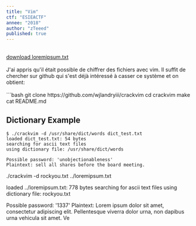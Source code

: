 ```yaml
---
title: "Vim"
ctf: "ESIEACTF"
annee: "2018"
author: "zTeeed"
published: true
---
```

<br />
<a href="/writeup-scripts/2017-2018/ESIEACTF/vim/loremipsum.txt">download loremipsum.txt</a>
<br />
<br />
J'ai appris qu'il était possible de chiffrer des fichiers avec vim. Il suffit de chercher sur github qui s'est déjà intéressé à casser ce système et on obtient:
<br />
<br />
```bash
git clone https://github.com/wjlandryiii/crackvim
cd crackvim
make
cat README.md

Dictionary Example
------------------

    $ ./crackvim -d /usr/share/dict/words dict_test.txt
    loaded dict_test.txt: 54 bytes
    searching for ascii text files
    using dictionary file: /usr/share/dict/words

    Possible password: 'unobjectionableness'
    Plaintext: sell all shares before the board meeting.



./crackvim -d rockyou.txt ../loremipsum.txt

loaded ../loremipsum.txt: 778 bytes
searching for ascii text files
using dictionary file: rockyou.txt

Possible password: '1337'
Plaintext: Lorem ipsum dolor sit amet, consectetur adipiscing elit. Pellentesque
viverra dolor urna, non dapibus urna vehicula sit amet. Ve
```
